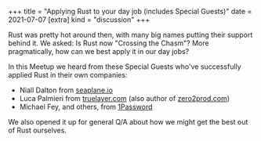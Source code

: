 +++
title = "Applying Rust to your day job (includes Special Guests)"
date = 2021-07-07
[extra]
kind = "discussion"
+++

<p>
    Rust was pretty hot around then, with many big names
    putting their support behind it. We asked: Is Rust now
    "Crossing the Chasm"? More pragmatically, how can we best
    apply it in our day jobs?
</p>
<p>
    In this Meetup we heard from these Special Guests who've
    successfully applied Rust in their own companies:
</p>
<ul>
    <li>
    Niall Dalton from
    <a href="https://seaplane.io/">seaplane.io</a>
    </li>
    <li>
    Luca Palmieri from
    <a href="https://truelayer.com/">truelayer.com</a> (also
    author of
    <a href="https://www.zero2prod.com/">zero2prod.com</a>)
    </li>
    <li>
    Michael Fey, and others, from
    <a href="https://1password.com/">1Password</a>
    </li>
</ul>
<p>
    We also opened it up for general Q/A about how we might
    get the best out of Rust ourselves.
</p>
